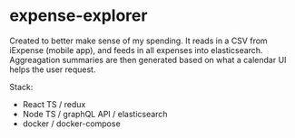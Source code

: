 # expense-explorer

Created to better make sense of my spending.
It reads in a CSV from iExpense (mobile app), and feeds in all expenses into elasticsearch. Aggreagation summaries are then generated based on what a calendar UI helps the user request.

Stack:
- React TS / redux
- Node TS / graphQL API / elasticsearch
- docker / docker-compose
